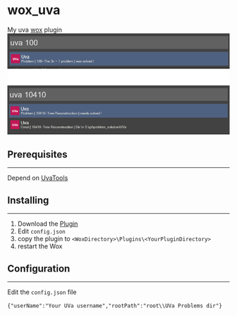 wox_uva
======
My uva [wox](http://www.getwox.com/) plugin  
![Sample](sample.png)
## Prerequisites
---
Depend on [UvaTools](https://github.com/sd12582000/UvaTools)

## Installing
---
1. Download the [Plugin]()
2. Edit `config.json`
3. copy the plugin to `<WoxDirectory>\Plugins\<YourPluginDirectory>`
4. restart the Wox
## Configuration
---
Edit the `config.json` file
```
{"userName":"Your UVa username","rootPath":"root\\UVa Problems dir"}
```

